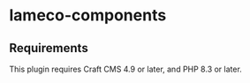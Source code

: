 # lameco-components



## Requirements

This plugin requires Craft CMS 4.9 or later, and PHP 8.3 or later.

